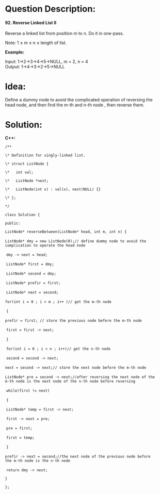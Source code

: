 # Question Description:

#### 92. Reverse Linked List II

Reverse a linked list from position m to n. Do it in one-pass.    

Note: 1 ≤ m ≤ n ≤ length of list.    

**Example:**    

Input: 1->2->3->4->5->NULL, m = 2, n = 4  
Output: 1->4->3->2->5->NULL    

# Idea:

Define a dummy node to avoid the complicated operation of reversing the head node, and then find the m-th and n-th node , then reverse them.

# Solution:

**C++:**

`/**`

 `\* Definition for singly-linked list.`

 `\* struct ListNode {`

 `\*   int val;`

 `\*   ListNode *next;`

 `\*   ListNode(int x) : val(x), next(NULL) {}`

 `\* };`

 `*/`

`class Solution {`

`public:`

  `ListNode* reverseBetween(ListNode* head, int m, int n) {`

​    `ListNode* dmy = new ListNode(0);// define dummy node to avoid the complication to operate the head node` 

​    `dmy -> next = head;`

​    `ListNode* first = dmy;`

​    `ListNode* second = dmy;`

​    `ListNode* prefir = first;`

​    `ListNode* next = second;`   

​    `for(int i = 0 ; i < m ; i++ )// get the m-th node` 

​    `{`

​      `prefir = first; // store the previous node before the m-th node`

​      `first = first -> next;`

​    `}`

​    `for(int i = 0 ; i < n ; i++)// get the n-th node`

​      `second = second -> next;`

​    `next = second -> next;// store the next node before the m-th node`

​    `ListNode* pre = second -> next;//after reversing the next node of the m-th node is the next node of the n-th node before reversing`

​    `while(first != next)`

​    `{`

​     `ListNode* temp = first -> next;`

​     `first -> next = pre;`

​     `pre = first;`

​     `first = temp;`

​    `}`

​    `prefir -> next = second;//the next node of the previous node before the m-th node is the n-th node`

​    `return dmy -> next;`

  `}` 

`};`